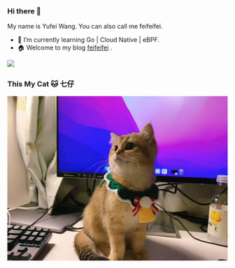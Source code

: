 ### Hi there 👋

My name is Yufei Wang. You can also call me feifeifei.

- :book: I’m currently learning Go | Cloud Native | eBPF.
- :house: Welcome to my blog [feifeifei](https://feifeifeimoon.github.io/) .

![](https://github-readme-stats.vercel.app/api?username=feifeifeimoon)


### This My Cat 🐱 七仔
![](https://github.com/feifeifeimoon/feifeifeimoon/blob/main/img/qizai.png?raw=true)
